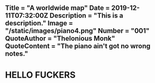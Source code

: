 Title = "A worldwide map"
Date = 2019-12-11T07:32:00Z
Description = "This is a description."
Image = "/static/images/piano4.png"
Number = "001"
QuoteAuthor = "Thelonious Monk"
QuoteContent = "The piano ain't got no wrong notes."
---


# HELLO FUCKERS
